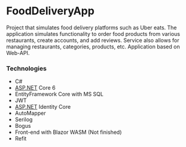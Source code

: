 # FoodDeliveryApp

Project that simulates food delivery platforms such as Uber eats. The application simulates functionality to order food products from various restaurants, create accounts, and add reviews. Service also allows for managing restaurants, categories, products, etc. Application based on Web-API.

### Technologies

- C#
- [ASP.NET](http://ASP.NET) Core 6
- EntityFramework Core with MS SQL
- JWT
- [ASP.NET](http://ASP.NET) Identity Core
- AutoMapper
- Serilog
- Bogus
- Front-end with Blazor WASM (Not finished)
- Refit
